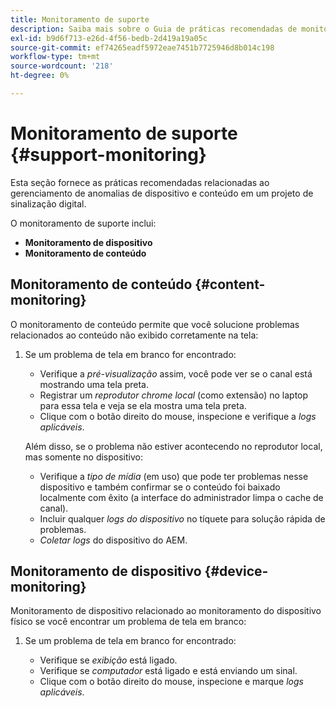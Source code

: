 ```yaml
---
title: Monitoramento de suporte
description: Saiba mais sobre o Guia de práticas recomendadas de monitoramento de suporte do AEM Screens.
exl-id: b9d6f713-e26d-4f56-bedb-2d419a19a05c
source-git-commit: ef74265eadf5972eae7451b7725946d8b014c198
workflow-type: tm+mt
source-wordcount: '218'
ht-degree: 0%

---
```


# Monitoramento de suporte {#support-monitoring}

Esta seção fornece as práticas recomendadas relacionadas ao gerenciamento de anomalias de dispositivo e conteúdo em um projeto de sinalização digital.

O monitoramento de suporte inclui:

* **Monitoramento de dispositivo**
* **Monitoramento de conteúdo**

## Monitoramento de conteúdo {#content-monitoring}

O monitoramento de conteúdo permite que você solucione problemas relacionados ao conteúdo não exibido corretamente na tela:

1. Se um problema de tela em branco for encontrado:

   * Verifique a *pré-visualização* assim, você pode ver se o canal está mostrando uma tela preta.
   * Registrar um *reprodutor chrome local* (como extensão) no laptop para essa tela e veja se ela mostra uma tela preta.
   * Clique com o botão direito do mouse, inspecione e verifique a *logs aplicáveis*.

   Além disso, se o problema não estiver acontecendo no reprodutor local, mas somente no dispositivo:

   * Verifique a *tipo de mídia* (em uso) que pode ter problemas nesse dispositivo e também confirmar se o conteúdo foi baixado localmente com êxito (a interface do administrador limpa o cache de canal).
   * Incluir qualquer *logs do dispositivo* no tíquete para solução rápida de problemas.
   * *Coletar logs* do dispositivo do AEM.

## Monitoramento de dispositivo {#device-monitoring}

Monitoramento de dispositivo relacionado ao monitoramento do dispositivo físico se você encontrar um problema de tela em branco:

1. Se um problema de tela em branco for encontrado:

   * Verifique se *exibição* está ligado.
   * Verifique se *computador* está ligado e está enviando um sinal.
   * Clique com o botão direito do mouse, inspecione e marque *logs aplicáveis*.
